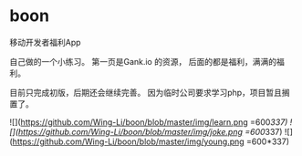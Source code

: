 # boon
移动开发者福利App

自己做的一个小练习。
第一页是Gank.io 的资源，
后面的都是福利，满满的福利。

目前只完成初版，后期还会继续完善。
因为临时公司要求学习php，项目暂且搁置了。

![](https://github.com/Wing-Li/boon/blob/master/img/learn.png =600*337)
![](https://github.com/Wing-Li/boon/blob/master/img/joke.png =600*337)
![](https://github.com/Wing-Li/boon/blob/master/img/young.png =600*337)


